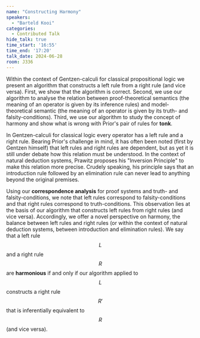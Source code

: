 ```yaml
---
name: "Constructing Harmony"
speakers:
  - "Barteld Kooi"
categories:
  - Contributed Talk
hide_talk: true
time_start: '16:55'
time_end: '17:20'
talk_date: 2024-06-28
room: J336
---
```








Within the context of Gentzen-calculi for classical propositional logic we present an algorithm that constructs a left rule from a right rule (and vice versa). First, we show that the algorithm is correct. Second, we use our algorithm to analyse the relation between proof-theoretical semantics (the meaning of an operator is given by its inference rules) and model-theoretical semantic (the meaning of an operator is given by its truth- and falsity-conditions). Third, we use our algorithm to study the concept of harmony and show what is wrong with Prior's pair of rules for **tonk**.

In Gentzen-calculi for classical logic every operator has a left rule and a right rule. Bearing Prior's challenge in mind, it has often been noted (first by Gentzen himself) that left rules and right rules are dependent, but as yet it is still under debate how this relation must be understood. In the context of natural deduction systems, Prawitz proposes his "Inversion Principle" to make this relation more precise. Crudely speaking, his principle says that an introduction rule followed by an elimination rule can never lead to anything beyond the original premises.

Using our **correspondence analysis** for proof systems and truth- and falsity-conditions, we note that left rules correspond to falsity-conditions and that right rules correspond to truth-conditions. This observation lies at the basis of our algorithm that constructs left rules from right rules (and vice versa). Accordingly, we offer a novel perspective on harmony, the balance between left rules and right rules (or within the context of natural deduction systems, between introduction and elimination rules). We say that a left rule $$L$$ and a right rule $$R$$ are **harmonious** if and only if our algorithm applied to $$L$$ constructs a right rule $$R'$$ that is inferentially equivalent to $$R$$ (and vice versa).




